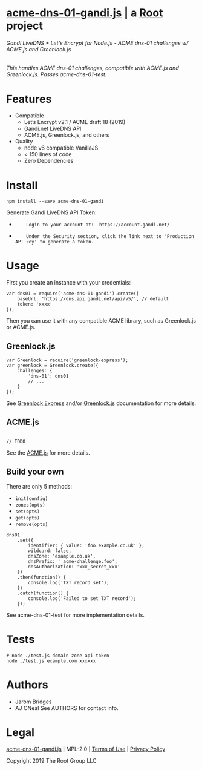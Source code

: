 # [acme-dns-01-gandi.js](https://git.rootprojects.org/root/acme-dns-01-gandi.js) | a [Root](https://rootprojects.org/) project

###### Gandi LiveDNS + Let's Encrypt for Node.js - ACME dns-01 challenges w/ ACME.js and Greenlock.js

###### This handles ACME dns-01 challenges, compatible with ACME.js and Greenlock.js. Passes acme-dns-01-test.

# Features

-   Compatible
    -   Let’s Encrypt v2.1 / ACME draft 18 (2019)
    -   Gandi.net LiveDNS API
    -   ACME.js, Greenlock.js, and others
-   Quality
    -   node v6 compatible VanillaJS
    -   < 150 lines of code
    -   Zero Dependencies

# Install

`npm install --save acme-dns-01-gandi`

Generate Gandi LiveDNS API Token:

-         Login to your account at:  https://account.gandi.net/
-         Under the Security section, click the link next to 'Production API key' to generate a token.

# Usage

First you create an instance with your credentials:

```
var dns01 = require('acme-dns-01-gandi').create({
	baseUrl: 'https://dns.api.gandi.net/api/v5/', // default
	token: 'xxxx'
});
```

Then you can use it with any compatible ACME library, such as Greenlock.js or ACME.js.

## Greenlock.js

```
var Greenlock = require('greenlock-express');
var greenlock = Greenlock.create({
	challenges: {
		'dns-01': dns01
		// ...
	}
});
```

See [Greenlock Express](https://git.rootprojects.org/root/greenlock-express.js) and/or [Greenlock.js](https://git.rootprojects.org/root/greenlock.js) documentation for more details.

## ACME.js

```

// TODO

```

See the [ACME.js](https://git.rootprojects.org/root/acme-v2.js) for more details.

## Build your own

There are only 5 methods:

-   `init(config)`
-   `zones(opts)`
-   `set(opts)`
-   `get(opts)`
-   `remove(opts)`

```
dns01
	.set({
		identifier: { value: 'foo.example.co.uk' },
		wildcard: false,
		dnsZone: 'example.co.uk',
		dnsPrefix: '_acme-challenge.foo',
		dnsAuthorization: 'xxx_secret_xxx'
	})
	.then(function() {
		console.log('TXT record set');
	})
	.catch(function() {
		console.log('Failed to set TXT record');
	});
```

See acme-dns-01-test for more implementation details.

# Tests

```
# node ./test.js domain-zone api-token
node ./test.js example.com xxxxxx
```

# Authors

-   Jarom Bridges
-   AJ ONeal
    See AUTHORS for contact info.

# Legal

[acme-dns-01-gandi.js](https://git.coolaj86.com/coolaj86/acme-dns-01-gandi.js) | MPL-2.0 | [Terms of Use](https://therootcompany.com/legal/#terms) | [Privacy Policy](https://therootcompany.com/legal/#privacy)

Copyright 2019 The Root Group LLC
